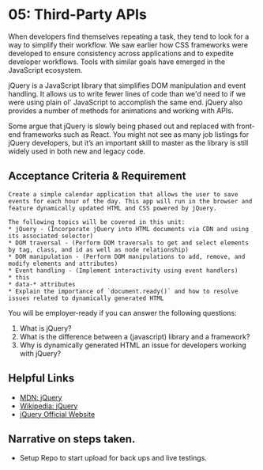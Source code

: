 # 05: Third-Party APIs

When developers find themselves repeating a task, they tend to look for a way to simplify their workflow. We saw earlier how CSS frameworks were developed to ensure consistency across applications and to expedite developer workflows. Tools with similar goals have emerged in the JavaScript ecosystem.

jQuery is a JavaScript library that simplifies DOM manipulation and event handling. It allows us to write fewer lines of code than we'd need to if we were using plain ol' JavaScript to accomplish the same end. jQuery also provides a number of methods for animations and working with APIs.

Some argue that jQuery is slowly being phased out and replaced with front-end frameworks such as React. You might not see as many job listings for jQuery developers, but it’s an important skill to master as the library is still widely used in both new and legacy code.

## Acceptance Criteria & Requirement

```
Create a simple calendar application that allows the user to save events for each hour of the day. This app will run in the browser and feature dynamically updated HTML and CSS powered by jQuery.

The following topics will be covered in this unit:
* jQuery - (Incorporate jQuery into HTML documents via CDN and using its associated selector)
* DOM traversal - (Perform DOM traversals to get and select elements by tag, class, and id as well as node relationship)
* DOM manipulation - (Perform DOM manipulations to add, remove, and modify elements and attributes)
* Event handling - (Implement interactivity using event handlers)
* this
* data-* attributes
* Explain the importance of `document.ready()` and how to resolve issues related to dynamically generated HTML
```

You will be employer-ready if you can answer the following questions:

1. What is jQuery?
2. What is the difference between a (javascript) library and a framework?
3. Why is dynamically generated HTML an issue for developers working with jQuery?

## Helpful Links

- [MDN: jQuery](https://developer.mozilla.org/en-US/docs/Glossary/jQuery)
- [Wikipedia: jQuery](https://en.wikipedia.org/wiki/JQuery)
- [jQuery Official Website](https://jquery.com/)

## Narrative on steps taken.

- Setup Repo to start upload for back ups and live testings.
